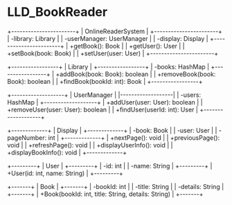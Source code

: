 # LLD_BookReader

+-----------------------+
|   OnlineReaderSystem  |
+-----------------------+
| -library: Library      |
| -userManager: UserManager  |
| -display: Display          |
+-----------------------+
| +getBook(): Book       |
| +getUser(): User       |
| +setBook(book: Book)   |
| +setUser(user: User)   |
+-----------------------+

+-----------------+
|   Library       |
+-----------------+
| -books: HashMap |
+-----------------+
| +addBook(book: Book): boolean |
| +removeBook(book: Book): boolean |
| +findBook(bookId: int): Book |
+-----------------+

+-------------------+
|   UserManager     |
|-------------------|
| -users: HashMap  |
+-------------------+
| +addUser(user: User): boolean    |
| +removeUser(user: User): boolean |
| +findUser(userId: int): User     |
+-------------------+

+-------------+
|   Display    |
+-------------+
| -book: Book  |
| -user: User  |
| -pageNumber: int |
+-------------+
| +nextPage(): void   |
| +previousPage(): void |
| +refreshPage(): void |
| +displayUserInfo(): void |
| +displayBookInfo(): void |
+-------------+

+---------+
|   User  |
+---------+
| -id: int  |
| -name: String |
+---------+
| +User(id: int, name: String) |
+---------+

+-------+
| Book  |
+-------+
| -bookId: int |
| -title: String |
| -details: String |
+-------+
| +Book(bookId: int, title: String, details: String) |
+-------+
